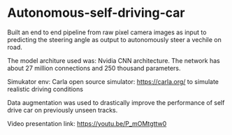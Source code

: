 # Autonomous-self-driving-car
Built an end to end pipeline from raw pixel camera images as input to predicting the steering angle as output to autonomously steer a vechile on road. 

The model architure used was: Nvidia CNN architecture. The network has about 27 million connections and 250 thousand parameters.

Simukator env: Carla open source simulator: https://carla.org/ to simulate realistic driving conditions

Data augmentation was used to drastically improve the performance of self drive car on previously unseen tracks.

Video presentation link: https://youtu.be/P_mOMtgttw0
